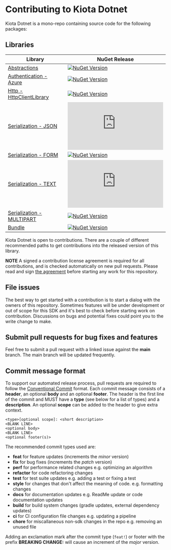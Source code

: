 ﻿# Contributing to Kiota Dotnet

Kiota Dotnet is a mono-repo containing source code for the following packages:

## Libraries

| Library                                                              | NuGet Release                                                                                                                                                                              |
|----------------------------------------------------------------------|--------------------------------------------------------------------------------------------------------------------------------------------------------------------------------------------|
| [Abstractions](./src/abstractions/README.md)                         | [![NuGet Version](https://img.shields.io/nuget/vpre/Microsoft.Kiota.Abstractions?label=Latest&logo=nuget)](https://www.nuget.org/packages/Microsoft.Kiota.Abstractions/)                       |
| [Authentication - Azure](./src/authentication/azure/README.md)       | [![NuGet Version](https://img.shields.io/nuget/vpre/Microsoft.Kiota.Authentication.Azure?label=Latest&logo=nuget)](https://www.nuget.org/packages/Microsoft.Kiota.Authentication.Azure/)       |
| [Http - HttpClientLibrary](./src/http/httpClient/README.md)          | [![NuGet Version](https://img.shields.io/nuget/vpre/Microsoft.Kiota.Http.HttpClientLibrary?label=Latest&logo=nuget)](https://www.nuget.org/packages/Microsoft.Kiota.Http.HttpClientLibrary/)   |
| [Serialization - JSON](./src/serialization/json/README.md)           | [![NuGet Version](https://img.shields.io/nuget/vpre/Microsoft.Kiota.Serialization.Json?label=Latest&logo=nuget)](https://www.nuget.org/packages/Microsoft.Kiota.Serialization.Json/)           |
| [Serialization - FORM](./src/serialization/form/README.md)           | [![NuGet Version](https://img.shields.io/nuget/vpre/Microsoft.Kiota.Serialization.Form?label=Latest&logo=nuget)](https://www.nuget.org/packages/Microsoft.Kiota.Serialization.Form/)           |
| [Serialization - TEXT](./src/serialization/text/README.md)           | [![NuGet Version](https://img.shields.io/nuget/vpre/Microsoft.Kiota.Serialization.Text?label=Latest&logo=nuget)](https://www.nuget.org/packages/Microsoft.Kiota.Serialization.Text/)           |
| [Serialization - MULTIPART](./src/serialization/multipart/README.md) | [![NuGet Version](https://img.shields.io/nuget/vpre/Microsoft.Kiota.Serialization.Multipart?label=Latest&logo=nuget)](https://www.nuget.org/packages/Microsoft.Kiota.Serialization.Multipart/) |
| [Bundle](./src/bundle/README.md)                                     | [![NuGet Version](https://img.shields.io/nuget/vpre/Microsoft.Kiota.Bundle?label=Latest&logo=nuget)](https://www.nuget.org/packages/Microsoft.Kiota.Bundle/)                                   |


Kiota Dotnet is open to contributions. There are a couple of different recommended paths to get contributions into the released version of this library.

__NOTE__ A signed a contribution license agreement is required for all contributions, and is checked automatically on new pull requests. Please read and sign [the agreement](https://cla.microsoft.com/) before starting any work for this repository.

## File issues

The best way to get started with a contribution is to start a dialog with the owners of this repository. Sometimes features will be under development or out of scope for this SDK and it's best to check before starting work on contribution. Discussions on bugs and potential fixes could point you to the write change to make.

## Submit pull requests for bug fixes and features

Feel free to submit a pull request with a linked issue against the __main__ branch.  The main branch will be updated frequently.
## Commit message format

To support our automated release process, pull requests are required to follow the [Conventional Commit](https://www.conventionalcommits.org/en/v1.0.0/)
format.
Each commit message consists of a __header__, an optional __body__ and an optional __footer__. The header is the first line of the commit and
MUST have a __type__ (see below for a list of types) and a __description__. An optional __scope__ can be added to the header to give extra context.

```
<type>[optional scope]: <short description>
<BLANK LINE>
<optional body>
<BLANK LINE>
<optional footer(s)>
```

The recommended commit types used are:

- __feat__ for feature updates (increments the _minor_ version)
- __fix__ for bug fixes (increments the _patch_ version)
- __perf__ for performance related changes e.g. optimizing an algorithm
- __refactor__ for code refactoring changes
- __test__ for test suite updates e.g. adding a test or fixing a test
- __style__ for changes that don't affect the meaning of code. e.g. formatting changes
- __docs__ for documentation updates e.g. ReadMe update or code documentation updates
- __build__ for build system changes (gradle updates, external dependency updates)
- __ci__ for CI configuration file changes e.g. updating a pipeline
- __chore__ for miscallaneous non-sdk changes in the repo e.g. removing an unused file

Adding an exclamation mark after the commit type (`feat!`) or footer with the prefix __BREAKING CHANGE:__ will cause an increment of the _major_ version.